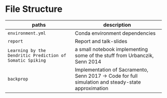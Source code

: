 # File Structure
| paths                         					| description
|-----------------------------------------------------------------------|---------
| `environment.yml`             					| Conda environment dependencies
| `report`		        					| Report and talk-slides
| `Learning by the Dendritic Prediction of Somatic Spiking`             | a small notebook implementing some of the stuff from Urbanczik, Senn 2014
| `backprop`		              					| Implementation of Sacramento, Senn 2017 -> Code for full simulation and steady-state approximation

